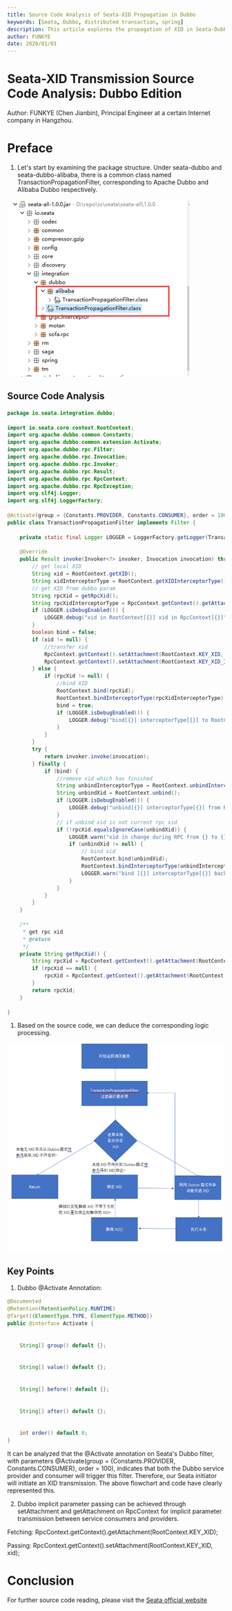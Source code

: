 ```yaml
---
title: Source Code Analysis of Seata-XID Propagation in Dubbo
keywords: [Seata, Dubbo, distributed transaction, spring]
description: This article explores the propagation of XID in Seata-Dubbo through source code analysis.
author: FUNKYE
date: 2020/01/01
---
```


# Seata-XID Transmission Source Code Analysis: Dubbo Edition

Author: FUNKYE (Chen Jianbin), Principal Engineer at a certain Internet company in Hangzhou.

# Preface

1. Let's start by examining the package structure. Under seata-dubbo and seata-dubbo-alibaba, there is a common class named TransactionPropagationFilter, corresponding to Apache Dubbo and Alibaba Dubbo respectively.

![20200101203229](/img/blog/20200101203229.png)

## Source Code Analysis

```java
package io.seata.integration.dubbo;

import io.seata.core.context.RootContext;
import org.apache.dubbo.common.Constants;
import org.apache.dubbo.common.extension.Activate;
import org.apache.dubbo.rpc.Filter;
import org.apache.dubbo.rpc.Invocation;
import org.apache.dubbo.rpc.Invoker;
import org.apache.dubbo.rpc.Result;
import org.apache.dubbo.rpc.RpcContext;
import org.apache.dubbo.rpc.RpcException;
import org.slf4j.Logger;
import org.slf4j.LoggerFactory;

@Activate(group = {Constants.PROVIDER, Constants.CONSUMER}, order = 100)
public class TransactionPropagationFilter implements Filter {

    private static final Logger LOGGER = LoggerFactory.getLogger(TransactionPropagationFilter.class);

    @Override
    public Result invoke(Invoker<?> invoker, Invocation invocation) throws RpcException {
        // get local XID
        String xid = RootContext.getXID();
        String xidInterceptorType = RootContext.getXIDInterceptorType();
        // get XID from dubbo param
        String rpcXid = getRpcXid();
        String rpcXidInterceptorType = RpcContext.getContext().getAttachment(RootContext.KEY_XID_INTERCEPTOR_TYPE);
        if (LOGGER.isDebugEnabled()) {
            LOGGER.debug("xid in RootContext[{}] xid in RpcContext[{}]", xid, rpcXid);
        }
        boolean bind = false;
        if (xid != null) {
            //transfer xid
            RpcContext.getContext().setAttachment(RootContext.KEY_XID, xid);
            RpcContext.getContext().setAttachment(RootContext.KEY_XID_INTERCEPTOR_TYPE, xidInterceptorType);
        } else {
            if (rpcXid != null) {
                //bind XID
                RootContext.bind(rpcXid);
                RootContext.bindInterceptorType(rpcXidInterceptorType);
                bind = true;
                if (LOGGER.isDebugEnabled()) {
                    LOGGER.debug("bind[{}] interceptorType[{}] to RootContext", rpcXid, rpcXidInterceptorType);
                }
            }
        }
        try {
            return invoker.invoke(invocation);
        } finally {
            if (bind) {
                //remove xid which has finished
                String unbindInterceptorType = RootContext.unbindInterceptorType();
                String unbindXid = RootContext.unbind();
                if (LOGGER.isDebugEnabled()) {
                    LOGGER.debug("unbind[{}] interceptorType[{}] from RootContext", unbindXid, unbindInterceptorType);
                }
                // if unbind xid is not current rpc xid
                if (!rpcXid.equalsIgnoreCase(unbindXid)) {
                    LOGGER.warn("xid in change during RPC from {} to {}, xidInterceptorType from {} to {} ", rpcXid, unbindXid, rpcXidInterceptorType, unbindInterceptorType);
                    if (unbindXid != null) {
                        // bind xid
                        RootContext.bind(unbindXid);
                        RootContext.bindInterceptorType(unbindInterceptorType);
                        LOGGER.warn("bind [{}] interceptorType[{}] back to RootContext", unbindXid, unbindInterceptorType);
                    }
                }
            }
        }
    }

    /**
     * get rpc xid
     * @return
     */
    private String getRpcXid() {
        String rpcXid = RpcContext.getContext().getAttachment(RootContext.KEY_XID);
        if (rpcXid == null) {
            rpcXid = RpcContext.getContext().getAttachment(RootContext.KEY_XID.toLowerCase());
        }
        return rpcXid;
    }

}
```


1. Based on the source code, we can deduce the corresponding logic processing.


![20200101213336](/img/blog/20200101213336.png)

## Key Points

1. Dubbo @Activate Annotation:

```java
@Documented
@Retention(RetentionPolicy.RUNTIME)
@Target({ElementType.TYPE, ElementType.METHOD})
public @interface Activate {

   
    String[] group() default {};

    
    String[] value() default {};

    
    String[] before() default {};

   
    String[] after() default {};

   
    int order() default 0;
}
```
It can be analyzed that the @Activate annotation on Seata's Dubbo filter, with parameters @Activate(group = \{Constants.PROVIDER, Constants.CONSUMER}, order = 100), indicates that both the Dubbo service provider and consumer will trigger this filter. Therefore, our Seata initiator will initiate an XID transmission. The above flowchart and code have clearly represented this.

2. Dubbo implicit parameter passing can be achieved through setAttachment and getAttachment on RpcContext for implicit parameter transmission between service consumers and providers.

Fetching: RpcContext.getContext().getAttachment(RootContext.KEY_XID);

Passing: RpcContext.getContext().setAttachment(RootContext.KEY_XID, xid);

# Conclusion

For further source code reading, please visit the [Seata official website](https://seata.apache.org/)
